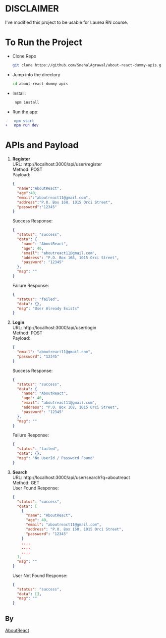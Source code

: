 # DISCLAIMER

I've modified this project to be usable for Laurea RN course.

# To Run the Project

- Clone Repo
  ```bash
  git clone https://github.com/SnehalAgrawal/about-react-dummy-apis.git
  ```


- Jump into the directory
  ```bash
  cd about-react-dummy-apis
  ```

- Install:

  ```bash
   npm install
  ```

- Run the app:
```diff
-   npm start
+   npm run dev
```

# APIs and Payload

1. **Register**\
   URL: http://localhost:3000/api/user/register \
   Method: POST\
   Payload:
   ```JSON
   {
     "name":"AboutReact",
     "age":40,
     "email":"aboutreact11@gmail.com",
     "address":"P.O. Box 168, 1015 Orci Street",
     "password":"12345"
   }
   ```
   Success Response:
   ```JSON
   {
     "status": "success",
     "data": {
       "name": "AboutReact",
       "age": 40,
       "email": "aboutreact11@gmail.com",
       "address": "P.O. Box 168, 1015 Orci Street",
       "password": "12345"
     },
     "msg": ""
   }
   ```
   Failure Response:
   ```JSON
   {
     "status": "failed",
     "data": {},
     "msg": "User Already Exists"
   }
   ```
2. **Login**\
   URL: http://localhost:3000/api/user/login \
   Method: POST\
   Payload:
   ```JSON
   {
     "email": "aboutreact11@gmail.com",
     "password": "12345"
   }
   ```
   Success Response:
   ```JSON
   {
     "status": "success",
     "data": {
       "name": "AboutReact",
       "age": 40,
       "email": "aboutreact11@gmail.com",
       "address": "P.O. Box 168, 1015 Orci Street",
       "password": "12345"
     },
     "msg": ""
   }
   ```
   Failure Response:
   ```JSON
   {
     "status": "failed",
     "data": {},
     "msg": "No UserId / Password Found"
   }
   ```
3. **Search**\
   URL: http://localhost:3000/api/user/search?q=aboutreact \
   Method: GET\
   User Found Response:
   ```JSON
   {
     "status": "success",
     "data": [
       {
         "name": "AboutReact",
         "age": 40,
         "email": "aboutreact11@gmail.com",
         "address": "P.O. Box 168, 1015 Orci Street",
         "password": "12345"
       }
       ....
       ....
       ....
     ],
     "msg": ""
   }
   ```
   User Not Found Response:
   ```JSON
   {
     "status": "success",
     "data": [],
     "msg": ""
   }
   ```

## By
[AboutReact](https://aboutrect.com)
